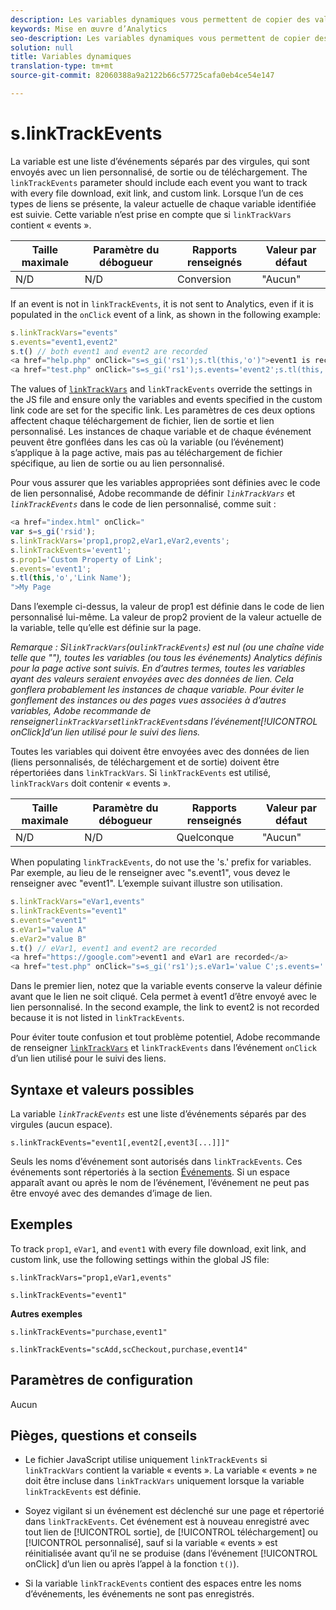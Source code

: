 ```yaml
---
description: Les variables dynamiques vous permettent de copier des valeurs d’une variable vers une autre sans entrer les valeurs complètes à plusieurs reprises dans les demandes d’image sur votre site.
keywords: Mise en œuvre d’Analytics
seo-description: Les variables dynamiques vous permettent de copier des valeurs d’une variable vers une autre sans entrer les valeurs complètes à plusieurs reprises dans les demandes d’image sur votre site.
solution: null
title: Variables dynamiques
translation-type: tm+mt
source-git-commit: 82060388a9a2122b66c57725cafa0eb4ce54e147

---
```



# s.linkTrackEvents

La variable  est une liste d’événements séparés par des virgules, qui sont envoyés avec un lien personnalisé, de sortie ou de téléchargement. The `linkTrackEvents` parameter should include each event you want to track with every file download, exit link, and custom link. Lorsque l’un de ces types de liens se présente, la valeur actuelle de chaque variable identifiée est suivie. Cette variable n’est prise en compte que si `linkTrackVars` contient « events ».

| Taille maximale | Paramètre du débogueur | Rapports renseignés | Valeur par défaut |
|---|---|---|---|
| N/D | N/D | Conversion | "Aucun" |

If an event is not in `linkTrackEvents`, it is not sent to Analytics, even if it is populated in the `onClick` event of a link, as shown in the following example:

```js
s.linkTrackVars="events" 
s.events="event1,event2" 
s.t() // both event1 and event2 are recorded 
<a href="help.php" onClick="s=s_gi('rs1');s.tl(this,'o')">event1 is recorded</a> 
<a href="test.php" onClick="s=s_gi('rs1');s.events='event2';s.tl(this,'o')">No events are recorded</a> 
```

The values of [`linkTrackVars`](https://docs.adobe.com/content/help/en/analytics/implementation/javascript-implementation/variables-analytics-reporting/config-var/s-linktrackvars.html) and `linkTrackEvents` override the settings in the JS file and ensure only the variables and events specified in the custom link code are set for the specific link. Les paramètres de ces deux options affectent chaque téléchargement de fichier, lien de sortie et lien personnalisé. Les instances de chaque variable et de chaque événement peuvent être gonflées dans les cas où la variable (ou l’événement) s’applique à la page active, mais pas au téléchargement de fichier spécifique, au lien de sortie ou au lien personnalisé.

Pour vous assurer que les variables appropriées sont définies avec le code de lien personnalisé, Adobe recommande de définir *`linkTrackVars`* et *`linkTrackEvents`* dans le code de lien personnalisé, comme suit :

```js
<a href="index.html" onClick=" 
var s=s_gi('rsid'); 
s.linkTrackVars='prop1,prop2,eVar1,eVar2,events'; 
s.linkTrackEvents='event1'; 
s.prop1='Custom Property of Link'; 
s.events='event1'; 
s.tl(this,'o','Link Name'); 
">My Page 
```

Dans l’exemple ci-dessus, la valeur de prop1 est définie dans le code de lien personnalisé lui-même. La valeur de prop2 provient de la valeur actuelle de la variable, telle qu’elle est définie sur la page.

*Remarque : Si`linkTrackVars`(ou`linkTrackEvents`) est nul (ou une chaîne vide telle que ""), toutes les variables (ou tous les événements) Analytics définis pour la page active sont suivis. En d’autres termes, toutes les variables ayant des valeurs seraient envoyées avec des données de lien. Cela gonflera probablement les instances de chaque variable. Pour éviter le gonflement des instances ou des pages vues associées à d’autres variables, Adobe recommande de renseigner`linkTrackVars`et`linkTrackEvents`dans l’événement[!UICONTROL onClick]d’un lien utilisé pour le suivi des liens.*

Toutes les variables qui doivent être envoyées avec des données de lien (liens personnalisés, de téléchargement et de sortie) doivent être répertoriées dans `linkTrackVars`. Si `linkTrackEvents` est utilisé, `linkTrackVars` doit contenir « events ».

| Taille maximale | Paramètre du débogueur | Rapports renseignés | Valeur par défaut |
|---|---|---|---|
| N/D | N/D | Quelconque | "Aucun" |

When populating `linkTrackEvents`, do not use the 's.' prefix for variables. Par exemple, au lieu de le renseigner avec "s.event1", vous devez le renseigner avec "event1". L’exemple suivant illustre son utilisation.

```js
s.linkTrackVars="eVar1,events" 
s.linkTrackEvents="event1" 
s.events="event1" 
s.eVar1="value A" 
s.eVar2="value B" 
s.t() // eVar1, event1 and event2 are recorded 
<a href="https://google.com">event1 and eVar1 are recorded</a> 
<a href="test.php" onClick="s=s_gi('rs1');s.eVar1='value C';s.events='';s.tl(this,'o')">eVar1 is recorded</a> 
```

Dans le premier lien, notez que la variable events conserve la valeur définie avant que le lien ne soit cliqué. Cela permet à event1 d’être envoyé avec le lien personnalisé. In the second example, the link to event2 is not recorded because it is not listed in `linkTrackEvents`.

Pour éviter toute confusion et tout problème potentiel, Adobe recommande de renseigner [`linkTrackVars`](https://docs.adobe.com/content/help/en/analytics/implementation/javascript-implementation/variables-analytics-reporting/config-var/s-linktrackvars.html) et `linkTrackEvents` dans l’événement `onClick` d’un lien utilisé pour le suivi des liens.

## Syntaxe et valeurs possibles

La variable *`linkTrackEvents`* est une liste d’événements séparés par des virgules (aucun espace).

```
s.linkTrackEvents="event1[,event2[,event3[...]]]"
```

Seuls les noms d’événement sont autorisés dans `linkTrackEvents`. Ces événements sont répertoriés à la section [Événements](https://docs.adobe.com/content/help/en/analytics/implementation/analytics-basics/ref-events.html). Si un espace apparaît avant ou après le nom de l’événement, l’événement ne peut pas être envoyé avec des demandes d’image de lien.

## Exemples

To track `prop1`, `eVar1`, and `event1` with every file download, exit link, and custom link, use the following settings within the global JS file:

```
s.linkTrackVars="prop1,eVar1,events"
```

```
s.linkTrackEvents="event1"
```

**Autres exemples**

```
s.linkTrackEvents="purchase,event1"
```

```
s.linkTrackEvents="scAdd,scCheckout,purchase,event14"
```

## Paramètres de configuration

Aucun

## Pièges, questions et conseils

* Le fichier JavaScript utilise uniquement `linkTrackEvents` si `linkTrackVars` contient la variable « events ». La variable « events » ne doit être incluse dans `linkTrackVars` uniquement lorsque la variable `linkTrackEvents` est définie.

* Soyez vigilant si un événement est déclenché sur une page et répertorié dans `linkTrackEvents`. Cet événement est à nouveau enregistré avec tout lien de [!UICONTROL sortie], de [!UICONTROL téléchargement] ou [!UICONTROL personnalisé], sauf si la variable « events » est réinitialisée avant qu’il ne se produise (dans l’événement [!UICONTROL onClick] d’un lien ou après l’appel à la fonction `t()`).

* Si la variable `linkTrackEvents` contient des espaces entre les noms d’événements, les événements ne sont pas enregistrés.
